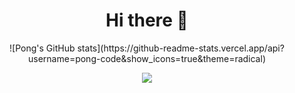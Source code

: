 <h1 align="center">Hi there 👋</h1>

<p align="center">
  ![Pong's GitHub stats](https://github-readme-stats.vercel.app/api?username=pong-code&show_icons=true&theme=radical)
</p>

<p align="center">
  <img src="https://github-readme-stats.vercel.app/api/top-langs/?username=pong-code&layout=compact&theme=buefy&hide_border=true" />
</p>
